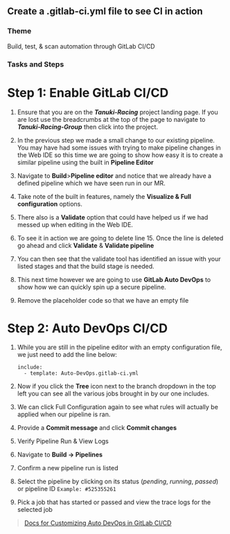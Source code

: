 ## Create a .gitlab-ci.yml file to see CI in action

### Theme

Build, test, & scan automation through GitLab CI/CD

### Tasks and Steps

# Step 1: Enable GitLab CI/CD

1. Ensure that you are on the ***Tanuki-Racing*** project landing page. If you are lost use the breadcrumbs at the top of the page to navigate to ***Tanuki-Racing-Group*** then click into the project.
  
2. In the previous step we made a small change to our existing pipeline. You may have had some issues with trying to make pipeline changes in the Web IDE so this time we are going to show how easy it is to create a similar pipeline using the built in **Pipeline Editor**
  
3. Navigate to **Build**>**Pipeline editor** and notice that we already have a defined pipeline which we have seen run in our MR. 
  
4. Take note of the built in features, namely the **Visualize & Full configuration** options.
  
5. There also is a **Validate** option that could have helped us if we had messed up when editing in the Web IDE.
  
6. To see it in action we are going to delete line 15. Once the line is deleted go ahead and click **Validate** & **Validate pipeline**
  
7. You can then see that the validate tool has identified an issue with your listed stages and that the build stage is needed.
  
8. This next time however we are going to use **GitLab Auto DevOps** to show how we can quickly spin up a secure pipeline.
  
9. Remove the placeholder code so that we have an empty file

# Step 2: Auto DevOps CI/CD

1. While you are still in the pipeline editor with an empty configuration file, we just need to add the line below:

    ```
    include:
      - template: Auto-DevOps.gitlab-ci.yml
    ```

1. Now if you click the **Tree** icon next to the branch dropdown in the top left you can see all the various jobs brought in by our one includes.

1. We can click Full Configuration again to see what rules will actually be applied when our pipeline is ran. 
  
1. Provide a **Commit message** and click **Commit changes**
  
1. Verify Pipeline Run & View Logs
  
1. Navigate to **Build -> Pipelines**
  
1. Confirm a new pipeline run is listed
  
1. Select the pipeline by clicking on its status (*pending*, *running*, *passed*) or pipeline ID `Example: #525355261`

1. Pick a job that has started or passed and view the trace logs for the selected job

> [Docs for Customizing Auto DevOps in GitLab CI/CD](https://docs.gitlab.com/ee/topics/autodevops/customize.html#customize-gitlab-ciyml)





  


